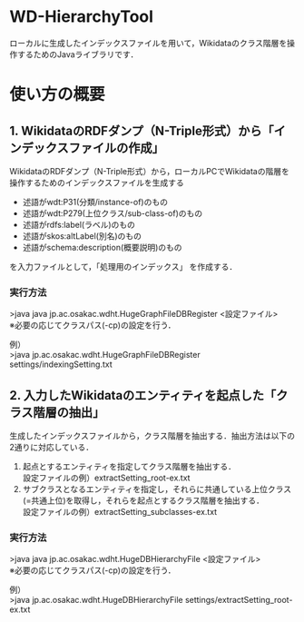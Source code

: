 # WD-HierarchyTool
ローカルに生成したインデックスファイルを用いて，Wikidataのクラス階層を操作するためのJavaライブラリです．

# 使い方の概要
## 1. WikidataのRDFダンプ（N-Triple形式）から「インデックスファイルの作成」　　
WikidataのRDFダンプ（N-Triple形式）から，ローカルPCでWikidataの階層を操作するためのインデックスファイルを生成する  
  - 述語がwdt:P31(分類/instance-of)のもの
  - 述語がwdt:P279(上位クラス/sub-class-of)のもの
  - 述語がrdfs:label(ラベル)のもの
  - 述語がskos:altLabel(別名)のもの  
  - 述語がschema:description(概要説明)のもの  

を入力ファイルとして，「処理用のインデックス」 を作成する．  
### 実行方法
\>java java jp.ac.osakac.wdht.HugeGraphFileDBRegister \<設定ファイル\>  
※必要の応じてクラスパス(-cp)の設定を行う．

例）  
\>java jp.ac.osakac.wdht.HugeGraphFileDBRegister settings/indexingSetting.txt  



## 2. 入力したWikidataのエンティティを起点した「クラス階層の抽出」  
生成したインデックスファイルから，クラス階層を抽出する．抽出方法は以下の2通りに対応している．
  1. 起点とするエンティティを指定してクラス階層を抽出する．  
  設定ファイルの例）extractSetting_root-ex.txt  
  2. サブクラスとなるエンティティを指定し，それらに共通している上位クラス(=共通上位)を取得し，それらを起点とするクラス階層を抽出する．  
  設定ファイルの例）extractSetting_subclasses-ex.txt  
     
### 実行方法
\>java java jp.ac.osakac.wdht.HugeDBHierarchyFile \<設定ファイル\>  
※必要の応じてクラスパス(-cp)の設定を行う．

例）  
\>java jp.ac.osakac.wdht.HugeDBHierarchyFile settings/extractSetting_root-ex.txt  

